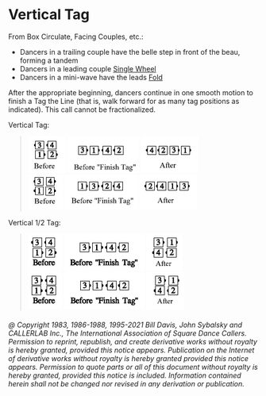 
# Vertical Tag

From Box Circulate, Facing Couples, etc.:

- Dancers in a trailing couple have the belle step in front of the beau, forming a tandem
- Dancers in a leading couple [Single Wheel](../a2/single_wheel.md)
- Dancers in a mini-wave have the leads [ Fold](../ms/fold.md)

After the appropriate beginning, dancers continue in one smooth motion
to finish a Tag the Line
(that is, walk forward for as many tag positions as indicated).
This call cannot be fractionalized.

Vertical Tag:

> 
> ![alt](vertical_tag_1a.png)
> ![alt](vertical_tag_1b.png)
> ![alt](vertical_tag_1c.png)  
> ![alt](vertical_tag_1d.png)
> ![alt](vertical_tag_1e.png)
> ![alt](vertical_tag_1f.png)
> 

Vertical 1/2 Tag:

> 
> ![alt](vertical_tag_2a.png)
> ![alt](vertical_tag_2b.png)
> ![alt](vertical_tag_2c.png)  
> ![alt](vertical_tag_2d.png)
> ![alt](vertical_tag_2e.png)
> ![alt](vertical_tag_2f.png)
> 

###### @ Copyright 1983, 1986-1988, 1995-2021 Bill Davis, John Sybalsky and CALLERLAB Inc., The International Association of Square Dance Callers. Permission to reprint, republish, and create derivative works without royalty is hereby granted, provided this notice appears. Publication on the Internet of derivative works without royalty is hereby granted provided this notice appears. Permission to quote parts or all of this document without royalty is hereby granted, provided this notice is included. Information contained herein shall not be changed nor revised in any derivation or publication.
